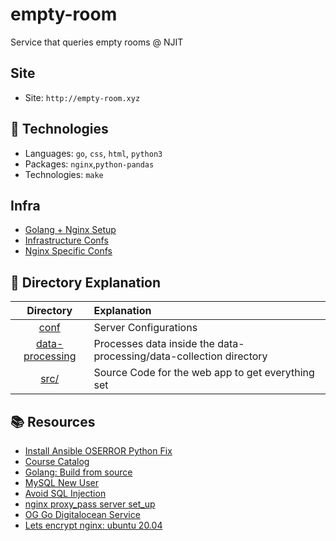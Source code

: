 # empty-room
Service that queries empty rooms @ NJIT

## Site
- Site: `http://empty-room.xyz` 

## :microscope: Technologies
- Languages: `go`, `css`, `html`, `python3`
- Packages: `nginx`,`python-pandas`
- Technologies: `make`

## Infra
- [Golang + Nginx Setup](https://github.com/hahdookin/cs490/blob/main/util/dep.sh) 
- [Infrastructure Confs](https://github.com/hahdookin/cs490/tree/main/infra)
- [Nginx Specific Confs](https://gitlab.com/del-repos/spaceZoo/-/blob/main/infra/systemctl-service.conf)

## :microscope: Directory Explanation

| Directory                             | Explanation
| :---:                                 | :---
| [conf](confs)                         | Server Configurations
| [data-processing](data-processing)    | Processes data inside the data-processing/data-collection directory
| [src/](src)                           | Source Code for the web app to get everything set

## :books: Resources
- [Install Ansible OSERROR Python Fix](https://stackoverflow.com/questions/54778630/could-not-install-packages-due-to-an-environmenterror-errno-2-no-such-file-or)
- [Course Catalog](https://myhub.njit.edu/BannerExtensibility/customPage/page/stuRegCrseSched)
- [Golang: Build from source](https://go.dev/doc/install)
- [MySQL New User](https://askubuntu.com/questions/1322175/not-allowed-to-create-user-with-grant)
- [Avoid SQL Injection](https://go.dev/doc/database/sql-injection)
- [nginx proxy_pass server set_up](https://serverfault.com/questions/598202/make-nginx-to-pass-hostname-of-the-upstream-when-reverseproxying)
- [OG Go Digitalocean Service](https://www.digitalocean.com/community/tutorials/how-to-deploy-a-go-web-application-using-nginx-on-ubuntu-18-04#conclusion)
- [Lets encrypt nginx: ubuntu 20.04](https://www.digitalocean.com/community/tutorials/how-to-secure-nginx-with-let-s-encrypt-on-ubuntu-20-04)